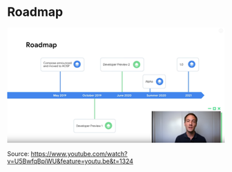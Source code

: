 # Roadmap

<p align="left">
  <img src ="../../images/general/Roadmap.png"   />
</p>

Source: https://www.youtube.com/watch?v=U5BwfqBpiWU&feature=youtu.be&t=1324